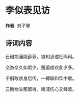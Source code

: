 # 李似表见访

**作者**: 刘子翚

## 诗词内容

石磴荆藩隠薜萝，岂知迢递枉鸣珂。

交游奈久如君少，邂逅成欢此夕多。

千斛敢求身后传，一樽聊和饮中歌。

云鹏欲举那留得，南浦伤心又绿波。

